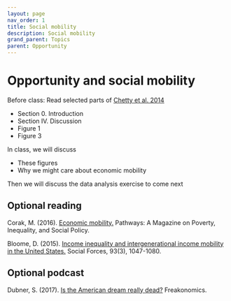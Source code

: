 ```yaml
---
layout: page
nav_order: 1
title: Social mobility
description: Social mobility
grand_parent: Topics
parent: Opportunity
---
```


# Opportunity and social mobility

Before class: Read selected parts of [Chetty et al. 2014](https://eml.berkeley.edu/~saez/chettyetalAERPP2014.pdf)

* Section 0. Introduction
* Section IV. Discussion
* Figure 1
* Figure 3

In class, we will discuss

* These figures
* Why we might care about economic mobility

Then we will discuss the data analysis exercise to come next

## Optional reading

Corak, M. (2016). [Economic mobility.](https://inequality.stanford.edu/sites/default/files/Pathways-SOTU-2016-Economic-Mobility-3.pdf) Pathways: A Magazine on Poverty, Inequality, and Social Policy.

Bloome, D. (2015). [Income inequality and intergenerational income mobility in the United States.](https://doi.org/10.1093/sf/sou092) Social Forces, 93(3), 1047-1080.

## Optional podcast

Dubner, S. (2017). [Is the American dream really dead?](https://freakonomics.com/podcast/is-the-american-dream-really-dead/) Freakonomics.